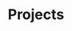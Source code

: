 ---
layout: posts
permalink: /projects/
title: "Projects"
author_profile: true
header:
  image: "/images/fort_point.png"
---